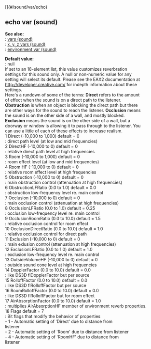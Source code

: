 []{#/sound/var/echo}    
## echo var (sound)    
**See also:**    
:   [vars (sound)](ref/sound/var)    
:   [x, y, z vars (sound)](ref/sound/var/xyz)    
:   [environment var (sound)](ref/sound/var/environment)    
<!-- -->    
**Default value:**    
:   null    
If set to an 18-element list, this value customizes reverbration    
settings for this sound only. A null or non-numeric value for any    
setting will select its default. Please see the EAX2 documentation at    
http://developer.creative.com/ for indepth information about these    
settings.    
Here\'s a rundown of some of the terms: **Direct** refers to the amount    
of effect when the sound is on a direct path to the listener.    
**Obstruction** is when an object is blocking the direct path but there    
are other ways for the sound to reach the listener. **Occlusion** means    
the sound is on the other side of a wall, and mostly blocked.    
**Exclusion** means the sound is on the other side of a wall, but a    
doorway or window is allowing it to pass through to the listener. You    
can use a little of each of these effects to increase realism.    
1 Direct (-10,000 to 1,000) default = 0    
:   direct path level (at low and mid frequencies)    
2 DirectHF (-10,000 to 0) default = 0    
:   relative direct path level at high frequencies    
3 Room (-10,000 to 1,000) default = 0    
:   room effect level (at low and mid frequencies)    
4 Room HF (-10,000 to 0) default = 0    
:   relative room effect level at high frequencies    
5 Obstruction (-10,000 to 0) default = 0    
:   main obstruction control (attenuation at high frequencies)    
6 ObstructionLFRatio (0.0 to 1.0) default = 0.0    
:   obstruction low-frequency level re. main control    
7 Occlusion (-10,000 to 0) default = 0    
:   main occlusion control (attenuation at high frequencies)    
8 OcclusionLFRatio (0.0 to 1.0) default = 0.25    
:   occlusion low-frequency level re. main control    
9 OcclusionRoomRatio (0.0 to 10.0) default = 1.5    
:   relative occlusion control for room effect    
10 OcclusionDirectRatio (0.0 to 10.0) default = 1.0    
:   relative occlusion control for direct path    
11 Exclusion (-10,000 to 0) default = 0    
:   main exlusion control (attenuation at high frequencies)    
12 ExclusionLFRatio (0.0 to 1.0) default = 1.0    
:   exclusion low-frequency level re. main control    
13 OutsideVolumeHF (-10,000 to 0) default = 0    
:   outside sound cone level at high frequencies    
14 DopplerFactor (0.0 to 10.0) default = 0.0    
:   like DS3D flDopplerFactor but per source    
15 RolloffFactor (0.0 to 10.0) default = 0.0    
:   like DS3D flRolloffFactor but per source    
16 RoomRolloffFactor (0.0 to 10.0) default = 0.0    
:   like DS3D flRolloffFactor but for room effect    
17 AirAbsorptionFactor (0.0 to 10.0) default = 1.0    
:   multiplies AirAbsorptionHF member of environment reverb properties.    
18 Flags default = 7    
:   Bit flags that modify the behavior of properties    
    -   1 - Automatic setting of \'Direct\' due to distance from    
        listener    
    -   2 - Automatic setting of \'Room\' due to distance from listener    
    -   4 - Automatic setting of \'RoomHF\' due to distance from    
        listener  